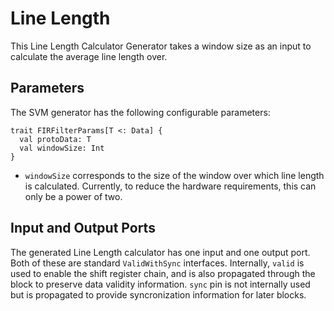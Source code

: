# Line Length
This Line Length Calculator Generator takes a window size as an input to calculate the average line length over.

## Parameters

The SVM generator has the following configurable parameters:

```
trait FIRFilterParams[T <: Data] {
  val protoData: T
  val windowSize: Int    
}
```

* `windowSize` corresponds to the size of the window over which line length is calculated. 
Currently, to reduce the hardware requirements, this can only be a power of two.

## Input and Output Ports

The generated Line Length calculator has one input and one output port. Both of these are standard `ValidWithSync` interfaces. Internally, `valid` is used to enable the shift register chain, and is also propagated through the block to preserve data validity information. `sync` pin is not internally used but is propagated to provide syncronization information for later blocks.

